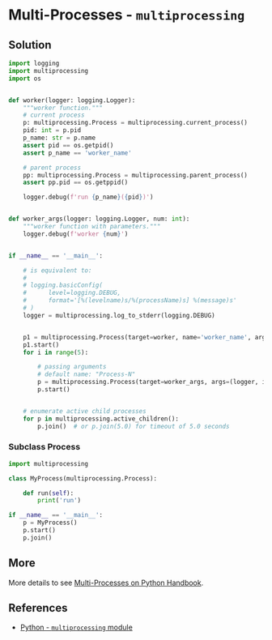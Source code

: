 # Multi-Processes - `multiprocessing`

## Solution

```python
import logging
import multiprocessing
import os


def worker(logger: logging.Logger):
    """worker function."""
    # current process
    p: multiprocessing.Process = multiprocessing.current_process()
    pid: int = p.pid
    p_name: str = p.name
    assert pid == os.getpid()
    assert p_name == 'worker_name'

    # parent process
    pp: multiprocessing.Process = multiprocessing.parent_process()
    assert pp.pid == os.getppid()

    logger.debug(f'run {p_name}({pid})')


def worker_args(logger: logging.Logger, num: int):
    """worker function with parameters."""
    logger.debug(f'worker {num}')


if __name__ == '__main__':

    # is equivalent to:
    #
    # logging.basicConfig(
    #      level=logging.DEBUG,
    #      format='[%(levelname)s/%(processName)s] %(message)s'
    # )
    logger = multiprocessing.log_to_stderr(logging.DEBUG)


    p1 = multiprocessing.Process(target=worker, name='worker_name', args=(logger,))
    p1.start()
    for i in range(5):

        # passing arguments
        # default name: "Process-N"
        p = multiprocessing.Process(target=worker_args, args=(logger, i))
        p.start()


    # enumerate active child processes
    for p in multiprocessing.active_children():
        p.join()  # or p.join(5.0) for timeout of 5.0 seconds
```

### Subclass Process

```python
import multiprocessing

class MyProcess(multiprocessing.Process):

    def run(self):
        print('run')

if __name__ == '__main__':
    p = MyProcess()
    p.start()
    p.join()
```

## More

More details to see [Multi-Processes on Python Handbook](https://leven-cn.github.io/python-handbook/recipes/core/multi_processes).

## References

- [Python - `multiprocessing` module](https://docs.python.org/3/library/multiprocessing.html)
